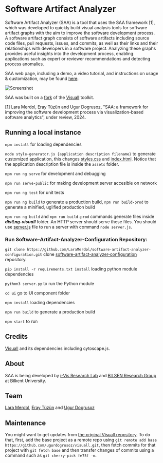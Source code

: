 # Software Artifact Analyzer

Software Artifact Analyzer (SAA) is a tool that uses the SAA framework [1], which was developed to quickly build visual analysis tools for software artifact graphs with the aim to improve the software development process.
A software artifact graph consists of software artifacts including source code files, pull requests, issues, and commits, as well as their links and their relationships with developers in a software project. Analyzing these graphs provides useful insights into the development process, enabling applications such as expert or reviewer recommendations and detecting process anomalies.

SAA web page, including a demo, a video tutorial, and instructions on usage & customization, may be found [here](https://ivis-at-bilkent.github.io/software-artifact-analyzer/).

![Screenshot](https://github.com/iVis-at-Bilkent/software-artifact-analyzer/assets/59064089/4118240f-9942-4cc5-a61d-e268bf3740b3)

SAA was built on a [fork](https://help.github.com/en/github/getting-started-with-github/fork-a-repo) of the [Visuall](https://github.com/ugurdogrusoz/visuall) toolkit.

[1] Lara Merdol, Eray Tüzün and Ugur Dogrusoz, "SAA: a framework for improving the software development process via visualization-based software analytics", under review, 2024.

## Running a local instance

`npm install` for loading dependencies

`node style-generator.js {application description filename}` to generate customized application, this changes [styles.css](src/styles.css) and [index.html](src/index.html). Notice that the application description file is inside the `assets` folder.

`npm run ng serve` for development and debugging

`npm run serve-public` for making development server accesible on network

`npm run ng test` for unit tests

`npm run ng build` to generate a production build, `npm run build-prod` to generate a minified, uglified production build

`npm run ng build` and `npm run build-prod` commands generate files inside ***dist\ng-visuall*** folder. An HTTP server should serve these files. You should use [server.js](server.js) file to run a server with command `node server.js`. 


### Run Software-Artifact-Analyzer-Configuration Repository:

`git clone https://github.com/LaraMerdol/software-artifact-analyzer-configuration.git` clone [software-artifact-analyzer-configuration](https://github.com/LaraMerdol/software-artifact-analyzer-configuration) repository.

`pip install -r requirements.txt install` loading python module dependencies

`python3 server.py` to run the Python module

`cd ui` go to UI component folder
 
`npm install`  loading dependencies

`npm run build` to generate a production build

`npm start`   to run

## Credits
[Visuall](https://github.com/ugurdogrusoz/visuall) and its dependencies including cytoscape.js.

## About
SAA is being developed by [i-Vis Research Lab](http://www.cs.bilkent.edu.tr/~ivis/)  and [BILSEN Research Group](https://bilsen.cs.bilkent.edu.tr/)  at Bilkent University.

## Team
[Lara Merdol](https://github.com/LaraMerdol), [Eray Tüzün](https://github.com/eraytuzun) and [Ugur Dogrusoz](https://github.com/ugurdogrusoz)

## Maintenance
You might want to get updates from [the original Visuall repository](https://github.com/ugurdogrusoz/visuall). To do that, first, add the base project as a remote repo using `git remote add base https://github.com/ugurdogrusoz/visuall.git`,
then fetch commits for that project with `git fetch base` and then transfer changes of commits using a command such as `git cherry-pick fe75f -n`.
